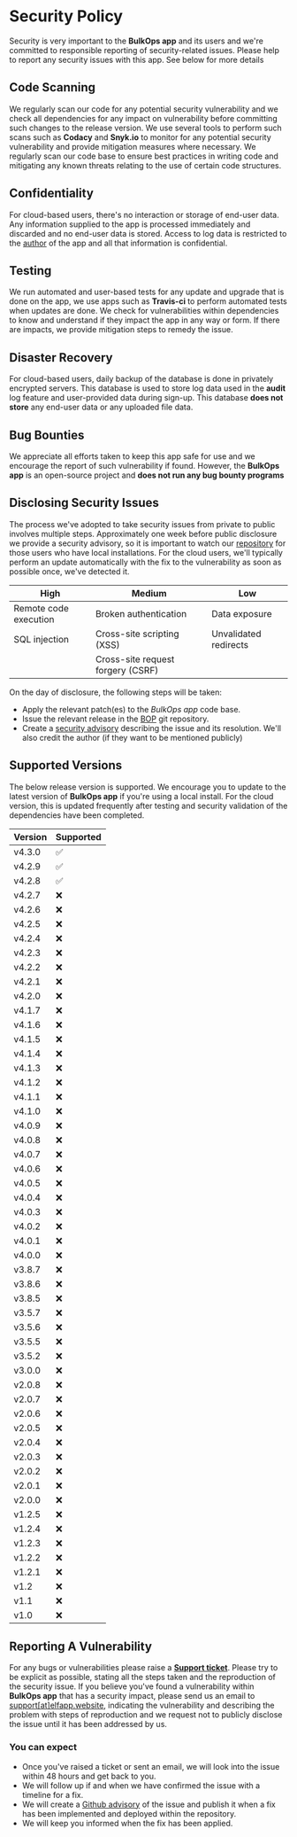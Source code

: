 # Security Policy

Security is very important to the **BulkOps app** and its users and we're committed to responsible reporting of security-related issues. Please help to report any security issues with this app. See below for more details

## Code Scanning
We regularly scan our code for any potential security vulnerability and we check all dependencies for any impact on vulnerability before committing such changes to the release version. We use several tools to perform such scans such as **Codacy** and **Snyk.io** to monitor for any potential security vulnerability and provide mitigation measures where necessary. We regularly scan our code base to ensure best practices in writing code and mitigating any known threats relating to the use of certain code structures.

## Confidentiality
For cloud-based users, there's no interaction or storage of end-user data. Any information supplied to the app is processed immediately and discarded and no end-user data is stored. Access to log data is restricted to the [author](https://github.com/princenyeche) of the app and all that information is confidential.

## Testing
We run automated and user-based tests for any update and upgrade that is done on the app, we use apps such as **Travis-ci** to perform automated tests when updates are done. We check for vulnerabilities within dependencies to know and understand if they impact the app in any way or form. If there are impacts, we provide mitigation steps to remedy the issue.

## Disaster Recovery
For cloud-based users, daily backup of the database is done in privately encrypted servers. This database is used to store log data used in the **audit** log feature and user-provided data during sign-up. This database **does not store** any end-user data or any uploaded file data.


## Bug Bounties
We appreciate all efforts taken to keep this app safe for use and we encourage the report of such vulnerability if found. However, the **BulkOps app** is an open-source project and **does not run any bug bounty programs**


## Disclosing Security Issues
The process we've adopted to take security issues from private to public involves multiple steps.
Approximately one week before public disclosure we provide a security advisory, so it is important to watch our [repository](https://github.com/princenyeche/BOP) for those users who have local installations. For the cloud users, we'll typically perform an update automatically with the fix to the vulnerability as soon as possible once, we've detected it.

| High | Medium                 | Low |
| ------- | ------------------ |--------|
| Remote code execution    | Broken authentication | Data exposure |
| SQL injection    | Cross-site scripting (XSS) | Unvalidated redirects |
|   | Cross-site request forgery (CSRF) | |

On the day of disclosure, the following steps will be taken:
- Apply the relevant patch(es) to the *BulkOps app* code base.
- Issue the relevant release in the [BOP](https://github.com/princenyeche/BOP) git repository.
- Create a [security advisory](https://github.com/princenyeche/BOP/security/advisories) describing the issue and its resolution. We'll also credit the author (if they want to be mentioned publicly)


## Supported Versions

The below release version is supported. We encourage you to update to the latest version of **BulkOps app** if you're using a local install. For the cloud version, this is updated frequently after testing and security validation of the dependencies have been completed.

| Version | Supported          |
| ------- | ------------------ |
| v4.3.0    | :white_check_mark: |
| v4.2.9    | :white_check_mark: |
| v4.2.8    | :white_check_mark: |
| v4.2.7    | :x: |
| v4.2.6    | :x: |
| v4.2.5    | :x: |
| v4.2.4    | :x: |
| v4.2.3    | :x: |
| v4.2.2    | :x: |
| v4.2.1    | :x: |
| v4.2.0    | :x: |
| v4.1.7    | :x: |
| v4.1.6    | :x: |
| v4.1.5    | :x: |
| v4.1.4    | :x: |
| v4.1.3    | :x: |
| v4.1.2    | :x: |
| v4.1.1    | :x: |
| v4.1.0    | :x: |
| v4.0.9    | :x: |
| v4.0.8    | :x: |
| v4.0.7    | :x: |
| v4.0.6    | :x: |
| v4.0.5    | :x: |
| v4.0.4    | :x: |
| v4.0.3    | :x: |
| v4.0.2    | :x: |
| v4.0.1    | :x: |
| v4.0.0    | :x: |
| v3.8.7    | :x: |
| v3.8.6    | :x: |
| v3.8.5    | :x: |
| v3.5.7    | :x: |
| v3.5.6    | :x: |
| v3.5.5    | :x: |
| v3.5.2    | :x: |
| v3.0.0    | :x: |
| v2.0.8    | :x: |
| v2.0.7    | :x: |
| v2.0.6    | :x: |
| v2.0.5    | :x: |
| v2.0.4    | :x: |
| v2.0.3    | :x: |
| v2.0.2    | :x: |
| v2.0.1    | :x: |
| v2.0.0    | :x: |
| v1.2.5    | :x: |
| v1.2.4    | :x: |
| v1.2.3    | :x: |
| v1.2.2    | :x: |
| v1.2.1    | :x: |
| v1.2    | :x: |
| v1.1    | :x: |
| v1.0    | :x: |


## Reporting A Vulnerability

For any bugs or vulnerabilities please raise a **[Support ticket](https://elfapp.website/support)**. Please try to be explicit as possible, stating all the steps taken and the reproduction of the security issue. If you believe you've found a vulnerability within **BulkOps app** that has a security impact, please send us an email to [support[at]elfapp.website](mailto:support%40elfapp.website), indicating the vulnerability and describing the problem with steps of reproduction and we request not to publicly disclose the issue until it has been addressed by us.  

### You can expect
- Once you've raised a ticket or sent an email, we will look into the issue within 48 hours and get back to you. 
- We will follow up if and when we have confirmed the issue with a timeline for a fix.
- We will create a [Github advisory](https://github.com/princenyeche/BOP/security/advisories) of the issue and publish it when a fix has been implemented and deployed within the repository.
- We will keep you informed when the fix has been applied.
